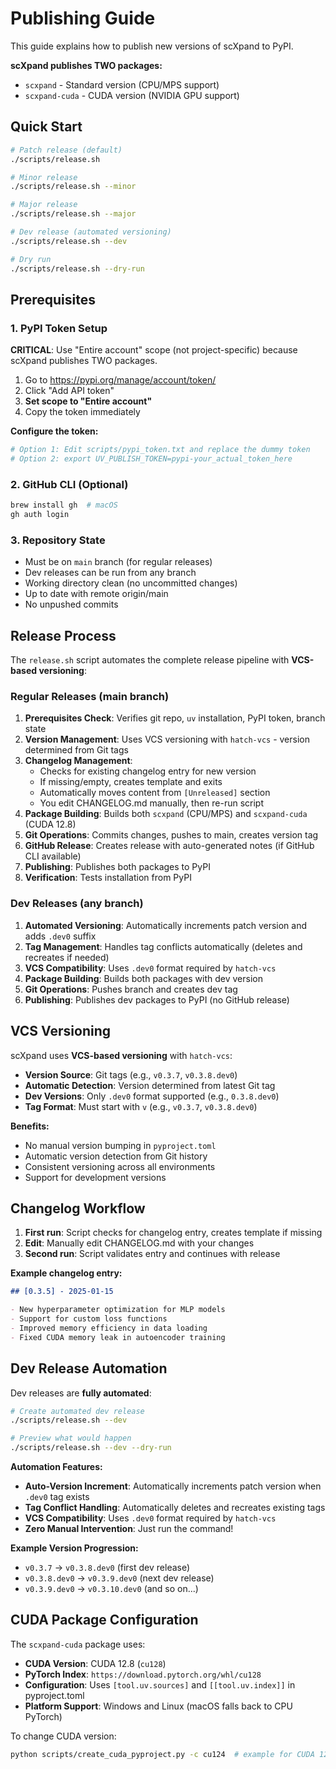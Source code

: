 # Publishing Guide

This guide explains how to publish new versions of scXpand to PyPI.

**scXpand publishes TWO packages:**
- `scxpand` - Standard version (CPU/MPS support)
- `scxpand-cuda` - CUDA version (NVIDIA GPU support)

## Quick Start

```bash
# Patch release (default)
./scripts/release.sh

# Minor release
./scripts/release.sh --minor

# Major release
./scripts/release.sh --major

# Dev release (automated versioning)
./scripts/release.sh --dev

# Dry run
./scripts/release.sh --dry-run
```

## Prerequisites

### 1. PyPI Token Setup

**CRITICAL**: Use "Entire account" scope (not project-specific) because scXpand publishes TWO packages.

1. Go to https://pypi.org/manage/account/token/
2. Click "Add API token"
3. **Set scope to "Entire account"**
4. Copy the token immediately

**Configure the token:**
```bash
# Option 1: Edit scripts/pypi_token.txt and replace the dummy token
# Option 2: export UV_PUBLISH_TOKEN=pypi-your_actual_token_here
```

### 2. GitHub CLI (Optional)
```bash
brew install gh  # macOS
gh auth login
```

### 3. Repository State
- Must be on `main` branch (for regular releases)
- Dev releases can be run from any branch
- Working directory clean (no uncommitted changes)
- Up to date with remote origin/main
- No unpushed commits

## Release Process

The `release.sh` script automates the complete release pipeline with **VCS-based versioning**:

### Regular Releases (main branch)
1. **Prerequisites Check**: Verifies git repo, `uv` installation, PyPI token, branch state
2. **Version Management**: Uses VCS versioning with `hatch-vcs` - version determined from Git tags
3. **Changelog Management**:
   - Checks for existing changelog entry for new version
   - If missing/empty, creates template and exits
   - Automatically moves content from `[Unreleased]` section
   - You edit CHANGELOG.md manually, then re-run script
4. **Package Building**: Builds both `scxpand` (CPU/MPS) and `scxpand-cuda` (CUDA 12.8)
5. **Git Operations**: Commits changes, pushes to main, creates version tag
6. **GitHub Release**: Creates release with auto-generated notes (if GitHub CLI available)
7. **Publishing**: Publishes both packages to PyPI
8. **Verification**: Tests installation from PyPI

### Dev Releases (any branch)
1. **Automated Versioning**: Automatically increments patch version and adds `.dev0` suffix
2. **Tag Management**: Handles tag conflicts automatically (deletes and recreates if needed)
3. **VCS Compatibility**: Uses `.dev0` format required by `hatch-vcs`
4. **Package Building**: Builds both packages with dev version
5. **Git Operations**: Pushes branch and creates dev tag
6. **Publishing**: Publishes dev packages to PyPI (no GitHub release)

## VCS Versioning

scXpand uses **VCS-based versioning** with `hatch-vcs`:

- **Version Source**: Git tags (e.g., `v0.3.7`, `v0.3.8.dev0`)
- **Automatic Detection**: Version determined from latest Git tag
- **Dev Versions**: Only `.dev0` format supported (e.g., `0.3.8.dev0`)
- **Tag Format**: Must start with `v` (e.g., `v0.3.7`, `v0.3.8.dev0`)

**Benefits:**
- No manual version bumping in `pyproject.toml`
- Automatic version detection from Git history
- Consistent versioning across all environments
- Support for development versions

## Changelog Workflow

1. **First run**: Script checks for changelog entry, creates template if missing
2. **Edit**: Manually edit CHANGELOG.md with your changes
3. **Second run**: Script validates entry and continues with release

**Example changelog entry:**
```markdown
## [0.3.5] - 2025-01-15

- New hyperparameter optimization for MLP models
- Support for custom loss functions
- Improved memory efficiency in data loading
- Fixed CUDA memory leak in autoencoder training
```

## Dev Release Automation

Dev releases are **fully automated**:

```bash
# Create automated dev release
./scripts/release.sh --dev

# Preview what would happen
./scripts/release.sh --dev --dry-run
```

**Automation Features:**
- **Auto-Version Increment**: Automatically increments patch version when `.dev0` tag exists
- **Tag Conflict Handling**: Automatically deletes and recreates existing tags
- **VCS Compatibility**: Uses `.dev0` format required by `hatch-vcs`
- **Zero Manual Intervention**: Just run the command!

**Example Version Progression:**
- `v0.3.7` → `v0.3.8.dev0` (first dev release)
- `v0.3.8.dev0` → `v0.3.9.dev0` (next dev release)
- `v0.3.9.dev0` → `v0.3.10.dev0` (and so on...)

## CUDA Package Configuration

The `scxpand-cuda` package uses:
- **CUDA Version**: CUDA 12.8 (`cu128`)
- **PyTorch Index**: `https://download.pytorch.org/whl/cu128`
- **Configuration**: Uses `[tool.uv.sources]` and `[[tool.uv.index]]` in pyproject.toml
- **Platform Support**: Windows and Linux (macOS falls back to CPU PyTorch)

To change CUDA version:
```bash
python scripts/create_cuda_pyproject.py -c cu124  # example for CUDA 12.4
```
